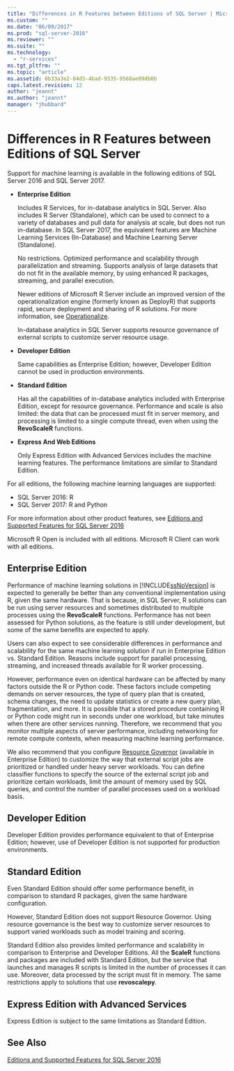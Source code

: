 ```yaml
---
title: "Differences in R Features between Editions of SQL Server | Microsoft Docs"
ms.custom: ""
ms.date: "06/09/2017"
ms.prod: "sql-server-2016"
ms.reviewer: ""
ms.suite: ""
ms.technology: 
  - "r-services"
ms.tgt_pltfrm: ""
ms.topic: "article"
ms.assetid: 8b33a3e2-04d3-4bad-9335-9568ae09db0b
caps.latest.revision: 12
author: "jeannt"
ms.author: "jeannt"
manager: "jhubbard"
---
```


# Differences in R Features between Editions of SQL Server
 
 Support for machine learning is available in the following editions of SQL Server 2016 and SQL Server 2017. 

  
-   **Enterprise Edition**  
    
     Includes R Services, for in-database analytics in SQL Server. Also includes R Server (Standalone), which can be used to connect to a variety of databases and pull data for analysis at scale, but does not run in-database.  In SQL Server 2017, the equivalent features are Machine Learning Services (In-Database) and Machine Learning Server (Standalone).

     No restrictions. Optimized performance and scalability through parallelization and streaming. Supports analysis of large datasets that do not fit in the available memory, by using enhanced R packages, streaming, and parallel execution.  

     
     Newer editions of Microsoft R Server include an improved version of the operationalization engine (formerly known as DeployR) that supports rapid, secure deployment and sharing of R solutions. For more information, see [Operationalize](https://msdn.microsoft.com/microsoft-r/operationalize/about).
  
     In-database analytics in SQL Server supports resource governance of external scripts to customize server resource usage.  
  
-   **Developer Edition**  

    Same capabilities as Enterprise Edition; however, Developer Edition cannot be used in production environments.  

  
-   **Standard Edition**  
  

     Has all the capabilities of in-database analytics included with Enterprise Edition, except for resource governance. Performance and scale is also limited: the data that can be processed must fit in server memory, and processing is limited to a single compute thread, even when using the **RevoScaleR** functions.


  
-   **Express And Web Editions**  
  
     Only Express Edition with Advanced Services includes the machine learning features. The performance limitations are similar to Standard Edition.  

For all editions, the following machine learning languages are supported:

+ SQL Server 2016: R 
+ SQL Server 2017: R and Python

For more information about other product features, see [Editions and Supported Features for SQL Server 2016](../../sql-server/editions-and-supported-features-for-sql-server-2016.md) 
 
Microsoft R Open is included with all editions.
Microsoft R Client can work with all editions.
  
## Enterprise Edition  

Performance of machine learning solutions in [!INCLUDE[ssNoVersion](../../includes/ssnoversion-md.md)] is expected to generally be better than any conventional implementation using R, given the same hardware. That is because, in SQL Server, R solutions can be run using server resources and sometimes distributed to multiple processes using the **RevoScaleR** functions. Performance has not been assessed for Python solutions, as the feature is still under development, but some of the same benefits are expected to apply.  

  
 Users can also expect to see considerable differences in performance and scalability for the same machine learning solution if run in Enterprise Edition vs. Standard Edition. Reasons include support for parallel processing, streaming, and increased threads available for R worker processing.  
  
 However, performance even on identical hardware can be affected by many factors outside the R or Python code. These factors  include competing demands on server resources, the type of query plan that is created, schema changes, the need to update statistics or create a new query plan, fragmentation, and more. It is possible that a stored procedure containing R or Python code might run in seconds under one workload, but take minutes when there are other services running.  Therefore, we recommend that you monitor multiple aspects of server performance, including networking for remote compute contexts, when measuring machine learning performance.  

We also recommend that you configure [Resource Governor](../../relational-databases/resource-governor/resource-governor.md) (available in Enterprise Edition) to customize the way that external script jobs are prioritized or handled under heavy server workloads. You can define classifier functions to specify the source of the external script job and prioritize certain workloads, limit the amount of memory used by SQL queries,  and control the number of parallel processes used on a workload basis.  
  
## Developer Edition  

Developer Edition provides performance equivalent to that of Enterprise Edition; however, use of Developer Edition is not supported for production environments.  
  
  
## Standard Edition  

Even Standard Edition should offer some performance benefit, in comparison to standard R packages, given the same hardware configuration.  
  
 However, Standard Edition does not support Resource Governor. Using resource governance is the best way to customize server resources to support varied workloads such as model training and scoring.  
  
 Standard Edition also provides limited performance and scalability in comparison to Enterprise and Developer Editions. All the **ScaleR** functions and packages are included with Standard Edition, but the service that launches and manages R scripts is limited in the number of processes it can use. Moreover, data processed by the script must fit in memory.  The same restrictions apply to solutions that use **revoscalepy**.
  
  
## Express Edition with Advanced Services  

Express Edition is subject to the same limitations as Standard Edition.  
  
## See Also  

[Editions and Supported Features for SQL Server 2016](../../sql-server/editions-and-supported-features-for-sql-server-2016.md) 


